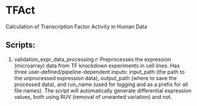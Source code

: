 # TFAct
Calculation of Transcription Factor Activity in Human Data

## Scripts:
1. validation_expr_data_processing.r: Preprocesses the expression (microarray) data from TF knockdown experiments in cell lines. Has three user-defined/pipeline-dependent inputs: input_path (the path to the unprocessed expression data), output_path (where to save the processed data), and run_name (used for logging and as a prefix for all file names). The script will automatically generate differential expression values, both using RUV (removal of unwanted variation) and not.
